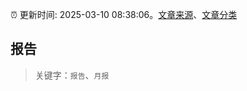 :alarm_clock: 更新时间: 2025-03-10 08:38:06。[文章来源](/README.md)、[文章分类](/TAGS.md)

## 报告


> 关键字：`报告`、`月报`



